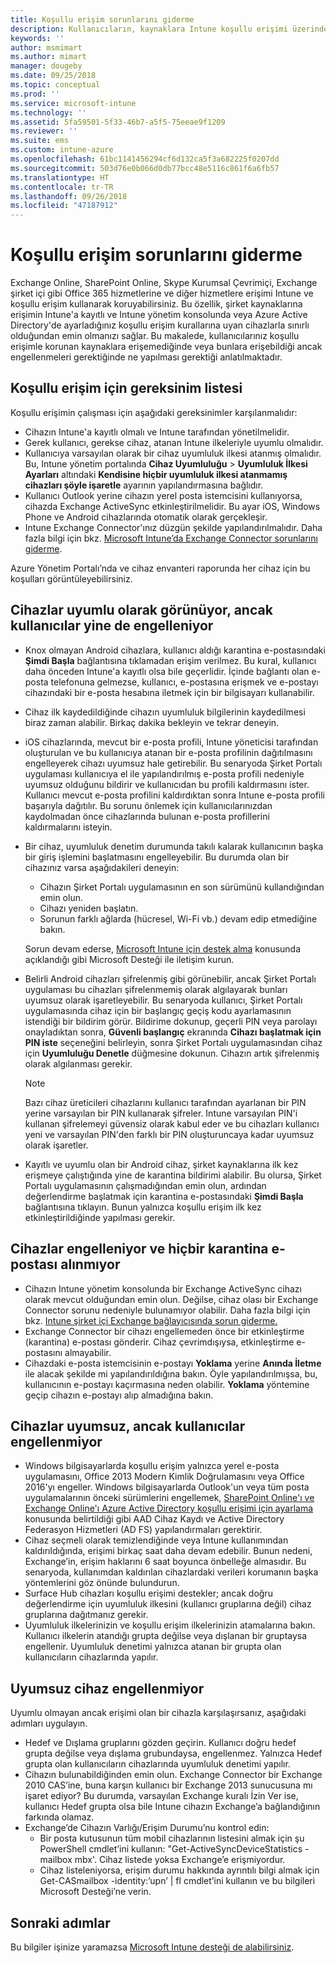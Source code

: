 ```yaml
---
title: Koşullu erişim sorunlarını giderme
description: Kullanıcıların, kaynaklara Intune koşullu erişimi üzerinden erişemediklerinde ne yapacakları açıklanır.
keywords: ''
author: msmimart
ms.author: mimart
manager: dougeby
ms.date: 09/25/2018
ms.topic: conceptual
ms.prod: ''
ms.service: microsoft-intune
ms.technology: ''
ms.assetid: 5fa59501-5f33-46b7-a5f5-75eeae9f1209
ms.reviewer: ''
ms.suite: ems
ms.custom: intune-azure
ms.openlocfilehash: 61bc1141456294cf6d132ca5f3a682225f0207dd
ms.sourcegitcommit: 503d76e0b066d0db77bcc48e5116c861f6a6fb57
ms.translationtype: HT
ms.contentlocale: tr-TR
ms.lasthandoff: 09/26/2018
ms.locfileid: "47187912"
---
```

# <a name="troubleshoot-conditional-access"></a>Koşullu erişim sorunlarını giderme

Exchange Online, SharePoint Online, Skype Kurumsal Çevrimiçi, Exchange şirket içi gibi Office 365 hizmetlerine ve diğer hizmetlere erişimi Intune ve koşullu erişim kullanarak koruyabilirsiniz. Bu özellik, şirket kaynaklarına erişimin Intune'a kayıtlı ve Intune yönetim konsolunda veya Azure Active Directory'de ayarladığınız koşullu erişim kurallarına uyan cihazlarla sınırlı olduğundan emin olmanızı sağlar. Bu makalede, kullanıcılarınız koşullu erişimle korunan kaynaklara erişemediğinde veya bunlara erişebildiği ancak engellenmeleri gerektiğinde ne yapılması gerektiği anlatılmaktadır.

## <a name="requirements-for-conditional-access"></a>Koşullu erişim için gereksinim listesi

Koşullu erişimin çalışması için aşağıdaki gereksinimler karşılanmalıdır:

- Cihazın Intune'a kayıtlı olmalı ve Intune tarafından yönetilmelidir.
- Gerek kullanıcı, gerekse cihaz, atanan Intune ilkeleriyle uyumlu olmalıdır.
- Kullanıcıya varsayılan olarak bir cihaz uyumluluk ilkesi atanmış olmalıdır. Bu, Intune yönetim portalında **Cihaz Uyumluluğu** > **Uyumluluk İlkesi Ayarları** altındaki **Kendisine hiçbir uyumluluk ilkesi atanmamış cihazları şöyle işaretle** ayarının yapılandırmasına bağlıdır.
-   Kullanıcı Outlook yerine cihazın yerel posta istemcisini kullanıyorsa, cihazda Exchange ActiveSync etkinleştirilmelidir. Bu ayar iOS, Windows Phone ve Android cihazlarında otomatik olarak gerçekleşir.
-   Intune Exchange Connector'ınız düzgün şekilde yapılandırılmalıdır. Daha fazla bilgi için bkz. [Microsoft Intune’da Exchange Connector sorunlarını giderme](troubleshoot-exchange-connector.md).

Azure Yönetim Portalı’nda ve cihaz envanteri raporunda her cihaz için bu koşulları görüntüleyebilirsiniz.

## <a name="devices-appear-compliant-but-users-are-still-blocked"></a>Cihazlar uyumlu olarak görünüyor, ancak kullanıcılar yine de engelleniyor

- Knox olmayan Android cihazlara, kullanıcı aldığı karantina e-postasındaki **Şimdi Başla** bağlantısına tıklamadan erişim verilmez. Bu kural, kullanıcı daha önceden Intune'a kayıtlı olsa bile geçerlidir. İçinde bağlantı olan e-posta telefonuna gelmezse, kullanıcı, e-postasına erişmek ve e-postayı cihazındaki bir e-posta hesabına iletmek için bir bilgisayarı kullanabilir.
- Cihaz ilk kaydedildiğinde cihazın uyumluluk bilgilerinin kaydedilmesi biraz zaman alabilir. Birkaç dakika bekleyin ve tekrar deneyin.
- iOS cihazlarında, mevcut bir e-posta profili, Intune yöneticisi tarafından oluşturulan ve bu kullanıcıya atanan bir e-posta profilinin dağıtılmasını engelleyerek cihazı uyumsuz hale getirebilir. Bu senaryoda Şirket Portalı uygulaması kullanıcıya el ile yapılandırılmış e-posta profili nedeniyle uyumsuz olduğunu bildirir ve kullanıcıdan bu profili kaldırmasını ister. Kullanıcı mevcut e-posta profilini kaldırdıktan sonra Intune e-posta profili başarıyla dağıtılır. Bu sorunu önlemek için kullanıcılarınızdan kaydolmadan önce cihazlarında bulunan e-posta profillerini kaldırmalarını isteyin.
- Bir cihaz, uyumluluk denetim durumunda takılı kalarak kullanıcının başka bir giriş işlemini başlatmasını engelleyebilir. Bu durumda olan bir cihazınız varsa aşağıdakileri deneyin:
  - Cihazın Şirket Portalı uygulamasının en son sürümünü kullandığından emin olun.
  - Cihazı yeniden başlatın.
  - Sorunun farklı ağlarda (hücresel, Wi-Fi vb.) devam edip etmediğine bakın.

  Sorun devam ederse, [Microsoft Intune için destek alma](get-support.md) konusunda açıklandığı gibi Microsoft Desteği ile iletişim kurun.
- Belirli Android cihazları şifrelenmiş gibi görünebilir, ancak Şirket Portalı uygulaması bu cihazları şifrelenmemiş olarak algılayarak bunları uyumsuz olarak işaretleyebilir. Bu senaryoda kullanıcı, Şirket Portalı uygulamasında cihaz için bir başlangıç geçiş kodu ayarlamasının istendiği bir bildirim görür. Bildirime dokunup, geçerli PIN veya parolayı onayladıktan sonra, **Güvenli başlangıç** ekranında **Cihazı başlatmak için PIN iste** seçeneğini belirleyin, sonra Şirket Portalı uygulamasından cihaz için **Uyumluluğu Denetle** düğmesine dokunun. Cihazın artık şifrelenmiş olarak algılanması gerekir. 
  > [!NOTE]
  > Bazı cihaz üreticileri cihazlarını kullanıcı tarafından ayarlanan bir PIN yerine varsayılan bir PIN kullanarak şifreler. Intune varsayılan PIN'i kullanan şifrelemeyi güvensiz olarak kabul eder ve bu cihazları kullanıcı yeni ve varsayılan PIN'den farklı bir PIN oluşturuncaya kadar uyumsuz olarak işaretler.
- Kayıtlı ve uyumlu olan bir Android cihaz, şirket kaynaklarına ilk kez erişmeye çalıştığında yine de karantina bildirimi alabilir. Bu olursa, Şirket Portalı uygulamasının çalışmadığından emin olun, ardından değerlendirme başlatmak için karantina e-postasındaki **Şimdi Başla** bağlantısına tıklayın. Bunun yalnızca koşullu erişim ilk kez etkinleştirildiğinde yapılması gerekir.

## <a name="devices-are-blocked-and-no-quarantine-email-is-received"></a>Cihazlar engelleniyor ve hiçbir karantina e-postası alınmıyor

- Cihazın Intune yönetim konsolunda bir Exchange ActiveSync cihazı olarak mevcut olduğundan emin olun. Değilse, cihaz olası bir Exchange Connector sorunu nedeniyle bulunamıyor olabilir. Daha fazla bilgi için bkz. [Intune şirket içi Exchange bağlayıcısında sorun giderme.](troubleshoot-exchange-connector.md)
- Exchange Connector bir cihazı engellemeden önce bir etkinleştirme (karantina) e-postası gönderir. Cihaz çevrimdışıysa, etkinleştirme e-postasını almayabilir. 
- Cihazdaki e-posta istemcisinin e-postayı **Yoklama** yerine **Anında İletme** ile alacak şekilde mi yapılandırıldığına bakın. Öyle yapılandırılmışsa, bu, kullanıcının e-postayı kaçırmasına neden olabilir. **Yoklama** yöntemine geçip cihazın e-postayı alıp almadığına bakın.

## <a name="devices-are-noncompliant-but-users-are-not-blocked"></a>Cihazlar uyumsuz, ancak kullanıcılar engellenmiyor

- Windows bilgisayarlarda koşullu erişim yalnızca yerel e-posta uygulamasını, Office 2013 Modern Kimlik Doğrulamasını veya Office 2016'yı engeller. Windows bilgisayarlarda Outlook'un veya tüm posta uygulamalarının önceki sürümlerini engellemek, [SharePoint Online'ı ve Exchange Online'ı Azure Active Directory koşullu erişimi için ayarlama](https://docs.microsoft.com/azure/active-directory/active-directory-conditional-access-no-modern-authentication) konusunda belirtildiği gibi AAD Cihaz Kaydı ve Active Directory Federasyon Hizmetleri (AD FS) yapılandırmaları gerektirir. 
- Cihaz seçmeli olarak temizlendiğinde veya Intune kullanımından kaldırıldığında, erişimi birkaç saat daha devam edebilir. Bunun nedeni, Exchange’in, erişim haklarını 6 saat boyunca önbelleğe almasıdır. Bu senaryoda, kullanımdan kaldırılan cihazlardaki verileri korumanın başka yöntemlerini göz önünde bulundurun.
- Surface Hub cihazları koşullu erişimi destekler; ancak doğru değerlendirme için uyumluluk ilkesini (kullanıcı gruplarına değil) cihaz gruplarına dağıtmanız gerekir.
- Uyumluluk ilkelerinizin ve koşullu erişim ilkelerinizin atamalarına bakın. Kullanıcı ilkelerin atandığı grupta değilse veya dışlanan bir gruptaysa engellenir. Uyumluluk denetimi yalnızca atanan bir grupta olan kullanıcıların cihazlarında yapılır.

## <a name="noncompliant-device-is-not-blocked"></a>Uyumsuz cihaz engellenmiyor

Uyumlu olmayan ancak erişimi olan bir cihazla karşılaşırsanız, aşağıdaki adımları uygulayın.
- Hedef ve Dışlama gruplarını gözden geçirin. Kullanıcı doğru hedef grupta değilse veya dışlama grubundaysa, engellenmez. Yalnızca Hedef grupta olan kullanıcıların cihazlarında uyumluluk denetimi yapılır.
- Cihazın bulunabildiğinden emin olun. Exchange Connector bir Exchange 2010 CAS’ine, buna karşın kullanıcı bir Exchange 2013 sunucusuna mı işaret ediyor? Bu durumda, varsayılan Exchange kuralı İzin Ver ise, kullanıcı Hedef grupta olsa bile Intune cihazın Exchange’a bağlandığının farkında olamaz.
- Exchange’de Cihazın Varlığı/Erişim Durumu’nu kontrol edin:
  - Bir posta kutusunun tüm mobil cihazlarının listesini almak için şu PowerShell cmdlet’ini kullanın: "Get-ActiveSyncDeviceStatistics -mailbox mbx'. Cihaz listede yoksa Exchange’e erişmiyordur.
  - Cihaz listeleniyorsa, erişim durumu hakkında ayrıntılı bilgi almak için Get-CASmailbox -identity:’upn’ | fl cmdlet’ini kullanın ve bu bilgileri Microsoft Desteği’ne verin.

## <a name="next-steps"></a>Sonraki adımlar
Bu bilgiler işinize yaramazsa [Microsoft Intune desteği de alabilirsiniz](get-support.md).
